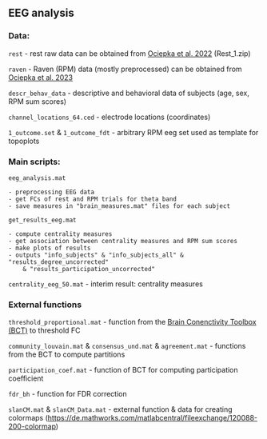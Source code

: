 ## EEG analysis

### Data:

`rest` - rest raw data can be obtained from [Ociepka et al. 2022](https://osf.io/kv2sx/) (Rest_1.zip)

`raven` - Raven (RPM) data (mostly preprocessed) can be obtained from [Ociepka et al. 2023](https://osf.io/htrsg/)

`descr_behav_data` - descriptive and behavioral data of subjects (age, sex, RPM sum scores)

`channel_locations_64.ced` - electrode locations (coordinates)

`1_outcome.set` & `1_outcome_fdt` - arbitrary RPM eeg set used as template for topoplots
	

### Main scripts:

`eeg_analysis.mat`

	- preprocessing EEG data
	- get FCs of rest and RPM trials for theta band
	- save measures in "brain_measures.mat" files for each subject 


`get_results_eeg.mat`

	- compute centrality measures
	- get association between centrality measures and RPM sum scores
	- make plots of results
	- outputs "info_subjects" & "info_subjects_all" & "results_degree_uncorrected"
		& "results_participation_uncorrected"

`centrality_eeg_50.mat` - interim result: centrality measures


### External functions

`threshold_proportional.mat` - function from the [Brain Conenctivity Toolbox (BCT)](https://sites.google.com/site/bctnet/home) to threshold FC

`community_louvain.mat` & `consensus_und.mat` & `agreement.mat` - functions from the BCT to compute partitions

`participation_coef.mat` - function of BCT for computing participation coefficient

`fdr_bh` - function for FDR correction

`slanCM.mat` & `slanCM_Data.mat` - external function & data for creating colormaps (https://de.mathworks.com/matlabcentral/fileexchange/120088-200-colormap)